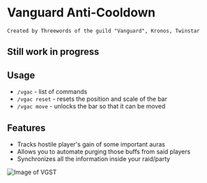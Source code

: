 # Vanguard Anti-Cooldown

`Created by Threewords of the guild "Vanguard", Kronos, Twinstar`

## Still work in progress

## Usage

* `/vgac` - list of commands
* `/vgac reset` - resets the position and scale of the bar
* `/vgac move` - unlocks the bar so that it can be moved

## Features
* Tracks hostile player's gain of some important auras
* Allows you to automate purging those buffs from said players
* Synchronizes all the information inside your raid/party

![Image of VGST](https://i.imgur.com/zXGQQDT.png)
